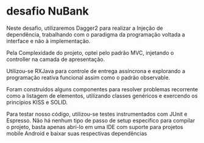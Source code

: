 # desafio NuBank

Neste desafio, utilizaremos Dagger2 para realizar a Injeção de dependência, trabalhando com o paradigma da programação voltada a interface e não à implementação.

Pela Complexidade do projeto, optei pelo padrão MVC, injetando o controller na camada de apresentação.

Utilizou-se RXJava para controle de entrega assíncrona e explorando a programação reativa funcional assim como o padrão observable.

Foram construídos alguns componentes para resolver problemas recorrente como a listagem de elementos, utilizando classes genéricos e exercendo os princípios KISS e SOLID. 

Para testar nosso código, utilizou-se testes instrumentados com JUnit e Espresso.
Não há nenhum tipo de passo de setup especifico para compilar o projeto, basta apenas abri-lo em uma IDE com suporte para projetos mobile Android e baixar suas respectivas dependências 
